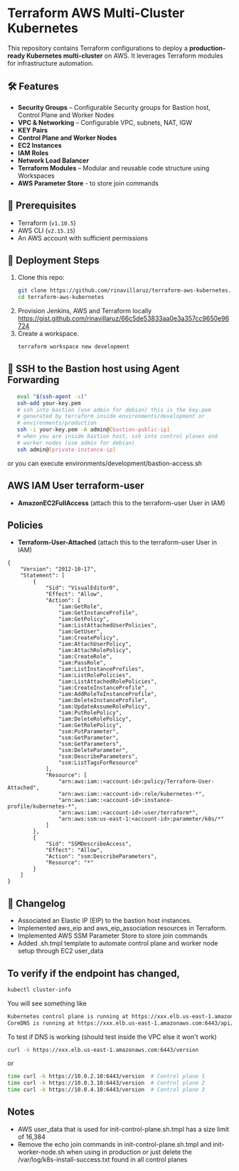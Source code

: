 # Terraform AWS Multi-Cluster Kubernetes

This repository contains Terraform configurations to deploy a **production-ready Kubernetes multi-cluster** on AWS. It leverages Terraform modules for infrastructure automation.

## 🛠️ Features
- **Security Groups** – Configurable Security groups for Bastion host, Control Plane and Worker Nodes
- **VPC & Networking** – Configurable VPC, subnets, NAT, IGW
- **KEY Pairs**
- **Control Plane and Worker Nodes**
- **EC2 Instances**
- **IAM Roles**
- **Network Load Balancer**
- **Terraform Modules** – Modular and reusable code structure using Workspaces
- **AWS Parameter Store** - to store join commands

## 📌 Prerequisites
- Terraform (`v1.10.5`)
- AWS CLI (`v2.15.15`)
- An AWS account with sufficient permissions

## 🚀 Deployment Steps
1. Clone this repo:
   ```sh
   git clone https://github.com/rinavillaruz/terraform-aws-kubernetes.git
   cd terraform-aws-kubernetes
2. Provision Jenkins, AWS and Terraform locally https://gist.github.com/rinavillaruz/66c5de53833aa0e3a357cc9650e96724
3. Create a workspace.
   ```sh
   terraform workspace new development

## 📝 SSH to the Bastion host using Agent Forwarding
   ```sh
      eval "$(ssh-agent -s)"
      ssh-add your-key.pem
      # ssh into bastion (use admin for debian) this is the key.pem
      # generated by terraform inside environments/development or
      # environments/production
      ssh -i your-key.pem -A admin@[bastion-public-ip]
      # when you are inside bastion host, ssh into control planes and
      # worker nodes (use admin for debian)
      ssh admin@[private-instance-ip]
   ```
or you can execute environments/development/bastion-access.sh

## AWS IAM User **terraform-user**
- **AmazonEC2FullAccess** (attach this to the terraform-user User in IAM)

## Policies
- **Terraform-User-Attached** (attach this to the terraform-user User in IAM)
```
{
	"Version": "2012-10-17",
	"Statement": [
		{
			"Sid": "VisualEditor0",
			"Effect": "Allow",
			"Action": [
				"iam:GetRole",
				"iam:GetInstanceProfile",
				"iam:GetPolicy",
				"iam:ListAttachedUserPolicies",
				"iam:GetUser",
				"iam:CreatePolicy",
				"iam:AttachUserPolicy",
				"iam:AttachRolePolicy",
				"iam:CreateRole",
				"iam:PassRole",
				"iam:ListInstanceProfiles",
				"iam:ListRolePolicies",
				"iam:ListAttachedRolePolicies",
				"iam:CreateInstanceProfile",
				"iam:AddRoleToInstanceProfile",
				"iam:DeleteInstanceProfile",
				"iam:UpdateAssumeRolePolicy",
				"iam:PutRolePolicy",
				"iam:DeleteRolePolicy",
				"iam:GetRolePolicy",
				"ssm:PutParameter",
				"ssm:GetParameter",
				"ssm:GetParameters",
				"ssm:DeleteParameter",
				"ssm:DescribeParameters",
				"ssm:ListTagsForResource"
			],
			"Resource": [
				"arn:aws:iam::<account-id>:policy/Terraform-User-Attached",
				"arn:aws:iam::<account-id>:role/kubernetes-*",
				"arn:aws:iam::<account-id>:instance-profile/kubernetes-*",
				"arn:aws:iam::<account-id>:user/terraform*",
				"arn:aws:ssm:us-east-1:<account-id>:parameter/k8s/*"
			]
		},
		{
			"Sid": "SSMDescribeAccess",
			"Effect": "Allow",
			"Action": "ssm:DescribeParameters",
			"Resource": "*"
		}
	]
}
```

## 📝 Changelog
- Associated an Elastic IP (EIP) to the bastion host instances.
- Implemented aws_eip and aws_eip_association resources in Terraform.
- Implemented AWS SSM Parameter Store to store join commands
- Added .sh.tmpl template to automate control plane and worker node setup through EC2 user_data


## To verify if the endpoint has changed,
```sh
kubectl cluster-info
```

You will see something like
```sh
Kubernetes control plane is running at https://xxx.elb.us-east-1.amazonaws.com:6443
CoreDNS is running at https://xxx.elb.us-east-1.amazonaws.com:6443/api/v1/namespaces/kube-system/services/kube-dns:dns/proxy
```

To test if DNS is working (should test inside the VPC else it won't work)
```sh
curl -k https://xxx.elb.us-east-1.amazonaws.com:6443/version
```
or
```sh
time curl -k https://10.0.2.10:6443/version  # Control plane 1
time curl -k https://10.0.3.10:6443/version  # Control plane 2
time curl -k https://10.0.4.10:6443/version  # Control plane 3
```

## Notes
- AWS user_data that is used for init-control-plane.sh.tmpl has a size limit of 16,384
- Remove the echo join commands in init-control-plane.sh.tmpl and init-worker-node.sh when using in production or just delete the /var/log/k8s-install-success.txt found in all control planes